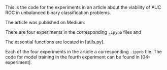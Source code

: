 This is the code for the experiments in an article about the viability of AUC ROC in unbalanced binary classification problems.

The article was published on Medium: 

There are four experiments in the corresponding `.ipynb` files and 

The essential functions are located in [utils.py].

Each of the four experiments in the article a corresponding `.ipynb` file. The code for model training in the fourth experiment can be found in [04-experiment].
